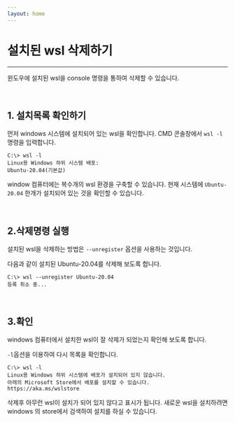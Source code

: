 ```yaml
---
layout: home
---
```


# 설치된 wsl 삭제하기
---
윈도우에 설치된 wsl을 console 명령을 통하여 삭제할 수 있습니다.   



<br>



## 1. 설치목록 확인하기

먼저 windows 시스템에 설치되어 있는 wsl을 확인합니다. CMD 콘솔창에서 `wsl -l` 명령을 입력합니다. 

```
C:\> wsl -l
Linux용 Windows 하위 시스템 배포:
Ubuntu-20.04(기본값)
```

window 컴퓨터에는 복수개의 wsl 환경을 구축할 수 있습니다. 현재 시스템에 `Ubuntu-20.04` 한개가 설치되어 있는 것을 확인할 수 있습니다.



<br>



## 2.삭제명령 실행

설치된 wsl을 삭제하는 방법은 `--unregister` 옵션을 사용하는 것입니다.  

다음과 같이 설치된 Ubuntu-20.04를 삭제해 보도록 합니다.  

```
C:\> wsl --unregister Ubuntu-20.04
등록 취소 중...
```



<br>



## 3.확인

windows 컴퓨터에서 설치한 wsl이 잘 삭제가 되었는지 확인해 보도록 합니다.  

`-l`옵션을 이용하여 다시 목록을 확인합니다.

```
C:\> wsl -l
Linux용 Windows 하위 시스템에 배포가 설치되어 있지 않습니다.
아래의 Microsoft Store에서 배포를 설치할 수 있습니다.
https://aka.ms/wslstore
```

삭제후 아무런 wsl이 설치가 되어 있지 않다고 표시가 됩니다. 새로운 wsl을 설치하려면 windows 의 store에서 검색하여 설치를 하실 수 있습니다.  

